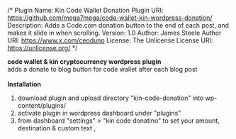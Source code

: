 /*
Plugin Name: Kin Code Wallet Donation
Plugin URI: https://github.com/mega7mega/code-wallet-kin-wordpress-donation/
Description: Adds a Code.com donation button to the end of each post, and makes it slide in when scrolling.
Version: 1.0
Author: James Steele
Author URI: https://www.x.com/ceoduno
License: The Unlicense
License URI: https://unlicense.org/
*/

<b>code wallet & kin cryptocurrency wordpress plugin</b><br>
adds a donate to blog button for code wallet after each blog post <br>
 <br>
<b>Installation</b><br>
1. download plugin and upload directory "kin-code-donation" into wp-content/plugins/ <br>
2. activate plugin in wordpress dashboard under "plugins"
3. from dashboard "settings" > "kin code donatino" to set your amount, destination & custom text
,
